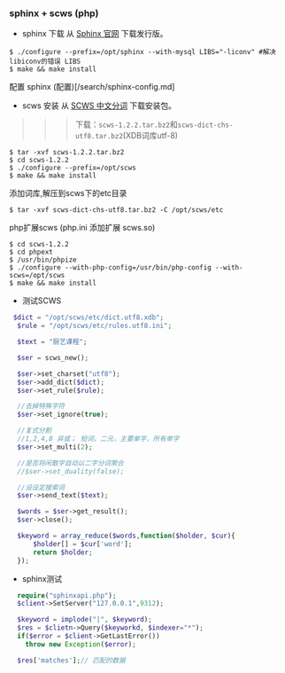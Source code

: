 ### sphinx + scws (php)

* sphinx  下载
从  [Sphinx 官网](http://sphinxsearch.com/downloads/release/) 下载发行版。

```
$ ./configure --prefix=/opt/sphinx --with-mysql LIBS="-liconv" #解决libiconv的错误 LIBS
$ make && make install
```

配置 sphinx (配置)[/search/sphinx-config.md]
* scws 安装
从 [SCWS 中文分词](http://www.xunsearch.com/scws/) 下载安装包。

>>> 下载：`scws-1.2.2.tar.bz2`和`scws-dict-chs-utf8.tar.bz2`(XDB词库utf-8)
```shell
$ tar -xvf scws-1.2.2.tar.bz2
$ cd scws-1.2.2
$ ./configure --prefix=/opt/scws
$ make && make install
```
 添加词库,解压到scws下的etc目录
``` shell
$ tar -xvf scws-dict-chs-utf8.tar.bz2 -C /opt/scws/etc
```
 php扩展scws (php.ini 添加扩展 scws.so)

```
$ cd scws-1.2.2
$ cd phpext
$ /usr/bin/phpize
$ ./configure --with-php-config=/usr/bin/php-config --with-scws=/opt/scws
$ make && make install
```

* 测试SCWS

```php
 $dict = "/opt/scws/etc/dict.utf8.xdb";
  $rule = "/opt/scws/etc/rules.utf8.ini";

  $text = "厨艺课程";

  $ser = scws_new();

  $ser->set_charset("utf8");
  $ser->add_dict($dict);
  $ser->set_rule($rule);

  //去掉特殊字符
  $ser->set_ignore(true);

  //复式分割
  //1,2,4,8 异或； 短词，二元，主要单字，所有单字
  $ser->set_multi(2);

  //是否将闲散字自动以二字分词聚合
  //$ser->set_duality(false);

  //设设定搜索词
  $ser->send_text($text);

  $words = $ser->get_result();
  $ser->close();

  $keyword = array_reduce($words,function($holder, $cur){
      $holder[] = $cur['word'];
      return $holder;
  });
```

* sphinx测试

```php
  require("sphinxapi.php");
  $client->SetServer("127.0.0.1",9312);

  $keyword = implode("|", $keyword);
  $res = $clietn->Query($keyworkd, $indexer="*");
  if($error = $client->GetLastError())
    throw new Exception($error);

  $res['matches'];// 匹配的数据
```  
